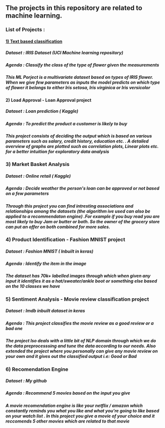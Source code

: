## The projects in this repository are related to machine learning.

### List of Projects : 

#### <ins> 1) Text based classification </ins>

##### Dataset : IRIS Dataset (UCI Machine learning repository)
##### Agenda : Classify the class of the type of flower given the measurements
##### This ML Porject is a multivariate dataset based on types of IRIS flower. When we give few parameters as inputs the model predicts on which type of flower it belongs to either Iris setosa, Iris virginica or Iris versicolor

#### 2) Load Approval - Loan Approval project

##### Dataset : Loan prediction ( Kaggle)
##### Agenda : To predict the product a customer is likely to buy
##### This project consists of deciding the output which is based on various parameters such as salary, credit history, education etc. . A detailed overview of graphs are plotted such as correlation plots, Linear plots etc. for a better intuition for exploratory data analysis

### 3) Market Basket Analysis 

##### Dataset : Online retail ( Kaggle)
##### Agenda : Decide weather the person's loan can be approved or not based on a few parameters
##### Through this project you can find intresting associations and relationships among the datasets (the algorithm ive used can also be applied to a  recommendaton engine) .For example if you buy read you are most likely to buy Jam or butter or both. So the owner of the grocery store can put an offer on both combined for more sales. 

### 4) Product Identification - Fashion MNIST project

##### Dataset : Fashion MNIST ( Inbuilt in keras)
##### Agenda : Identify the item in the image
##### The dataset has 70k+ labelled images through which when given any input it identifies it as a hat/sweater/ankle boot or something else based on the 10 classes we have 

### 5) Sentiment Analysis - Movie review classification project

##### Dataset : Imdb inbuilt dataset in keras
##### Agenda : This project classifies the movie review as a good review or a bad one
##### The project lso deals with a little bit of NLP domain through which we do the data preprocesssing and tune the data according to our needs. Also extended the project where you personally can give any movie review on your own and it gives out the classified output i.e: Good or Bad

### 6) Recomendation Engine

##### Dataset : My github
##### Agenda : Recommend 5 movies based on the input you give
##### A movie recomendation engine is like your netflix / amazon which constantly reminds you what you like and what you're going to like based on your watch list . In this project you give a movie of your choice and it reccomends 5 other movies which are related to that movie
